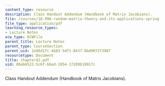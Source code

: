 ```yaml
---
content_type: resource
description: Class Handout Addendum (Handbook of Matrix Jacobians).
file: /courses/18-996-random-matrix-theory-and-its-applications-spring-2004/80ab65225c6fbbad185417209b18917c_chapter42.pdf
file_type: application/pdf
learning_resource_types:
- Lecture Notes
ocw_type: OCWFile
parent_title: Lecture Notes
parent_type: CourseSection
parent_uid: 1a96d1fc-4b83-5df1-8437-8bd9072f3987
resourcetype: Document
title: chapter42.pdf
uid: 80ab6522-5c6f-bbad-1854-17209b18917c
---
```

Class Handout Addendum (Handbook of Matrix Jacobians).